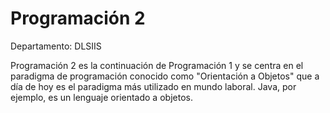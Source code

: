 # Programación 2

Departamento: DLSIIS

Programación 2 es la continuación de Programación 1 y se centra en el paradigma de programación conocido como "Orientación a Objetos" que a día de hoy es el paradigma más utilizado en mundo laboral. Java, por ejemplo, es un lenguaje orientado a objetos.